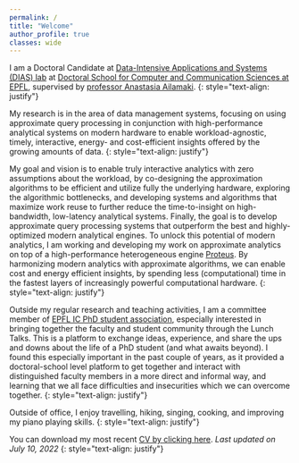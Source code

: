 ```yaml
---
permalink: /
title: "Welcome"
author_profile: true
classes: wide
---
```


I am a Doctoral Candidate at [Data-Intensive Applications and Systems (DIAS) lab](dias.epfl.ch) at [Doctoral School for Computer and Communication Sciences at EPFL](https://www.epfl.ch/education/phd/edic-computer-and-communication-sciences/), supervised by [professor Anastasia Ailamaki](https://people.epfl.ch/anastasia.ailamaki?lang=en). {: style="text-align: justify"}

My research is in the area of data management systems, focusing on using approximate query processing in conjunction with high-performance analytical systems on modern hardware to enable workload-agnostic, timely, interactive, energy- and cost-efficient insights offered by the growing amounts of data. {: style="text-align: justify"}

My goal and vision is to enable truly interactive analytics with zero assumptions about the workload, by co-designing the approximation algorithms to be efficient and utilize fully the underlying hardware, exploring the algorithmic bottlenecks, and developing systems and algorithms that maximize work reuse to further reduce the time-to-insight on high-bandwidth, low-latency analytical systems. Finally, the goal is to develop approximate query processing systems that outperform the best and highly-optimized modern analytical engines. To unlock this potential of modern analytics, I am working and developing my work on approximate analytics on top of a high-performance heterogeneous engine [Proteus](www.proteusdb.com). By harmonizing modern analytics with approximate algorithms, we can enable cost and energy efficient insights, by spending less (computational) time in the fastest layers of increasingly powerful computational hardware. {: style="text-align: justify"}

Outside my regular research and teaching activities, I am a committee member of [EPFL IC PhD student association](https://epic.epfl.ch/), especially interested in bringing together the faculty and student community through the Lunch Talks. This is a platform to exchange ideas, experience, and share the ups and downs about the life of a PhD student (and what awaits beyond). I found this especially important in the past couple of years, as it provided a doctoral-school level platform to get together and interact with distinguished faculty members in a more direct and informal way, and learning that we all face difficulties and insecurities which we can overcome together. {: style="text-align: justify"}

Outside of office, I enjoy travelling, hiking, singing, cooking, and improving my piano playing skills. {: style="text-align: justify"}

You can download my most recent [CV by clicking here](/assets/files/Viktor_Sanca_cv.pdf).
*Last updated on July 10, 2022* {: style="text-align: justify"}
